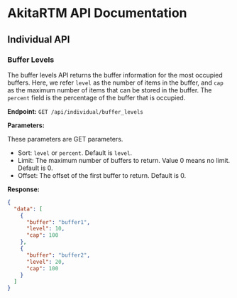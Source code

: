 # AkitaRTM API Documentation

## Individual API

### Buffer Levels

The buffer levels API returns the buffer information for the most occupied buffers. Here, we refer `level` as the number of items in the buffer, and `cap` as the maximum number of items that can be stored in the buffer. The `percent` field is the percentage of the buffer that is occupied.

**Endpoint:** `GET /api/individual/buffer_levels`

**Parameters:**

These parameters are GET parameters.

* Sort: `level` or `percent`. Default is `level`.
* Limit: The maximum number of buffers to return. Value 0 means no limit. Default is 0.
* Offset: The offset of the first buffer to return. Default is 0.

**Response:**

```json
{
  "data": [
	{
	  "buffer": "buffer1",
	  "level": 10,
	  "cap": 100
	},
	{
	  "buffer": "buffer2",
	  "level": 20,
	  "cap": 100
	}
  ]
}
```





